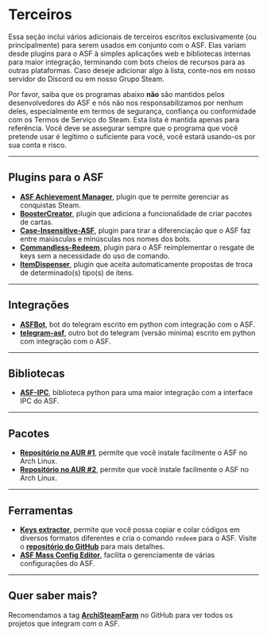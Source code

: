 # Terceiros

Essa seção inclui vários adicionais de terceiros escritos exclusivamente (ou principalmente) para serem usados em conjunto com o ASF. Elas variam desde plugins para o ASF à simples aplicações web e bibliotecas internas para maior integração, terminando com bots cheios de recursos para as outras plataformas. Caso deseje adicionar algo à lista, conte-nos em nosso servidor do Discord ou em nosso Grupo Steam.

Por favor, saiba que os programas abaixo **não** são mantidos pelos desenvolvedores do ASF e nós não nos responsabilizamos por nenhum deles, especialmente em termos de segurança, confiança ou conformidade com os Termos de Serviço do Steam. Esta lista é mantida apenas para referência. Você deve se assegurar sempre que o programa que você pretende usar é legítimo o suficiente para você, você estará usando-os por sua conta e risco.

* * *

## Plugins para o ASF

- **[ASF Achievement Manager](https://github.com/Ryzhehvost/ASF-Achievement-Manager)**, plugin que te permite gerenciar as conquistas Steam.
- **[BoosterCreator](https://github.com/Ryzhehvost/BoosterCreator)**, plugin que adiciona a funcionalidade de criar pacotes de cartas.
- **[Case-Insensitive-ASF](https://github.com/Ryzhehvost/Case-Insensitive-ASF)**, plugin para tirar a diferenciação que o ASF faz entre maiúsculas e minúsculas nos nomes dos bots.
- **[Commandless-Redeem](https://github.com/Ryzhehvost/Commandless-Redeem)**, plugin para o ASF reimplementar o resgate de keys sem a necessidade do uso de comando.
- **[ItemDispenser](https://github.com/Ryzhehvost/ItemDispenser)**, plugin que aceita automaticamente propostas de troca de determinado(s) tipo(s) de itens.

* * *

## Integrações

- **[ASFBot](https://github.com/dmcallejo/ASFBot)**, bot do telegram escrito em python com integração com o ASF.
- **[telegram-asf](https://github.com/deluxghost/telegram-asf)**, outro bot do telegram (versão mínima) escrito em python com integração com o ASF.

* * *

## Bibliotecas

- **[ASF-IPC](https://github.com/deluxghost/ASF_IPC)**, biblioteca python para uma maior integração com a interface IPC do ASF.

* * *

## Pacotes

- **[Repositório no AUR #1](https://aur.archlinux.org/packages/asf)**, permite que você instale facilmente o ASF no Arch Linux.
- **[Repositório no AUR #2](https://aur.archlinux.org/packages/archisteamfarm-bin)**, permite que você instale facilmente o ASF no Arch Linux.

* * *

## Ferramentas

- **[Keys extractor](https://ske.pixv.io)**, permite que você possa copiar e colar códigos em diversos formatos diferentes e cria o comando `redeem` para o ASF. Visite o **[repositório do GitHub](https://github.com/PixvIO/SKE)** para mais detalhes.
- **[ASF Mass Config Editor](https://github.com/genesix-eu/ASF_MCE)**, facilita o gerenciamente de várias configurações do ASF.

* * *

## Quer saber mais?

Recomendamos a tag **[ArchiSteamFarm](https://github.com/topics/archisteamfarm)** no GitHub para ver todos os projetos que integram com o ASF.